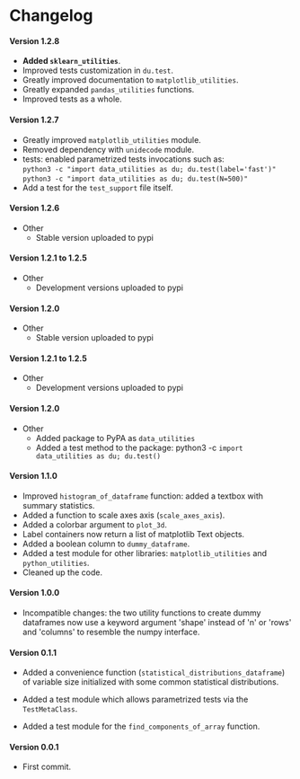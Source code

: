 # Changelog

#### Version 1.2.8

* **Added `sklearn_utilities`**.
* Improved tests customization in `du.test`.
* Greatly improved documentation to `matplotlib_utilities`.
* Greatly expanded `pandas_utilities` functions.
* Improved tests as a whole.

#### Version 1.2.7

* Greatly improved `matplotlib_utilities` module.
* Removed dependency with `unidecode` module.
* tests: enabled parametrized tests invocations such as:  
  `python3 -c "import data_utilities as du; du.test(label='fast')"`  
  `python3 -c "import data_utilities as du; du.test(N=500)"`
* Add a test for the `test_support` file itself.

#### Version 1.2.6

* Other
    * Stable version uploaded to pypi

#### Version 1.2.1 to 1.2.5

* Other
    * Development versions uploaded to pypi

#### Version 1.2.0

* Other
    * Stable version uploaded to pypi

#### Version 1.2.1 to 1.2.5

* Other
    * Development versions uploaded to pypi

#### Version 1.2.0

<!---
* `matplolib_utilities`
    * A

* `pandas_utilities`
    * A

* `python_utilities`
    * A
-->

* Other
    * Added package to PyPA as `data_utilities`
    * Added a test method to the package:
        python3 -c `import data_utilities as du; du.test()`

#### Version 1.1.0

* Improved `histogram_of_dataframe` function: added a textbox with summary
  statistics.
* Added a function to scale axes axis (`scale_axes_axis`).
* Added a colorbar argument to `plot_3d`.
* Label containers now return a list of matplotlib Text objects.
* Added a boolean column to `dummy_dataframe`.
* Added a test module for other libraries: `matplotlib_utilities` and
  `python_utilities`.
* Cleaned up the code.

#### Version 1.0.0

* Incompatible changes: the two utility functions to create dummy dataframes
  now use a keyword argument 'shape' instead of 'n' or 'rows' and 'columns' to
  resemble the numpy interface.

#### Version 0.1.1

* Added a convenience function (`statistical_distributions_dataframe`) of
  variable size initialized with some common statistical distributions.

* Added a test module which allows parametrized tests via the `TestMetaClass`.
* Added a test module for the `find_components_of_array` function.

#### Version 0.0.1

* First commit.
